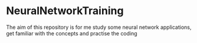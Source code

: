 # NeuralNetworkTraining
The aim of this repository is for me study some neural network applications, get familiar with the concepts and practise the coding

